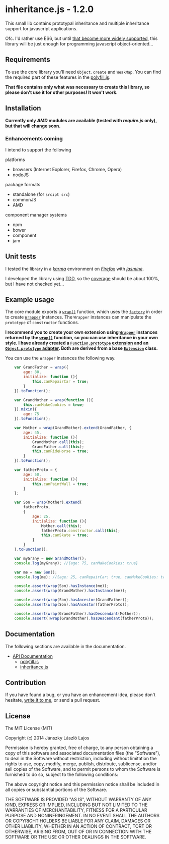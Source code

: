 # inheritance.js - 1.2.0

This small lib contains prototypal inheritance and multiple inheritance support for javascript applications.

Ofc. I'd rather use ES6, but until [that become more widely supported](http://kangax.github.io/es5-compat-table/es6/), this library will be just enough for programming javascript object-oriented...

## Requirements

To use the core library you'll need `Object.create` and `WeakMap`.
You can find the required part of these features in the [polyfill.js](docs/polyfill/index.md).

**That file contains only what was necessary to create this library, so please don't use it for other purposes! It won't work.**

## Installation

**Currently only *AMD* modules are available (tested with *require.js* only), but that will change soon.**

### Enhancements coming

I intend to support the following

platforms

 - browsers (Internet Explorer, Firefox, Chrome, Opera)
 - nodeJS

package formats

 - standalone (for `srcipt src`)
 - commonJS
 - AMD

component manager systems

 - npm
 - bower
 - component
 - jam

## Unit tests

I tested the library in a [*karma*](https://github.com/karma-runner) environment on [*Firefox*](http://www.mozilla.org/en-US/firefox/new/) with [*jasmine*](https://github.com/pivotal/jasmine).

I developed the library using [TDD](http://en.wikipedia.org/wiki/Test-driven_development), so the [coverage](http://en.wikipedia.org/wiki/Code_coverage) should be about 100%, but I have not checked yet...

## Example usage

The core module exports a [`wrap()`](docs/inheritance/index.md#wrap) function,
which uses the [`factory`](docs/inheritance/index.md#factory) in order to create [`Wrapper`](docs/inheritance/index.md#Wrapper) instances.
The `Wrapper` instances can manipulate the `prototype` of `constructor` functions.

**I recommend you to create your own extension using [`Wrapper`](docs/inheritance/Wrapper.md) instances returned by the [`wrap()`](docs/inheritance/wrap.md) function, so you can use inheritance in your own style.
I have already created a [`Function.prototype` extension](https://github.com/inf3rno/inheritancejs-function) and an [`Object.prototype` adapter](https://github.com/inf3rno/inheritancejs-object).
Both are derived from a base [`Extension`](https://github.com/inf3rno/inheritancejs-extension) class.**

You can use the `Wrapper` instances the following way.

```js
    var GrandFather = wrap({
        age: 80,
        initialize: function (){
            this.canRepairCar = true;
        }
    }).toFunction();

    var GrandMother = wrap(function (){
        this.canMakeCookies = true;
    }).mixin({
        age: 75
    }).toFunction();

    var Mother = wrap(GrandMother).extend(GrandFather, {
        age: 45,
        initialize: function (){
            GrandMother.call(this);
            GrandFather.call(this);
            this.canRideHorse = true;
        }
    }).toFunction();

    var fatherProto = {
        age: 50,
        initialize: function (){
            this.canPaintWall = true;
        }
    };

    var Son = wrap(Mother).extend(
        fatherProto,
        {
            age: 25,
            initialize: function (){
                Mother.call(this);
                fatherProto.constructor.call(this);
                this.canSkate = true;
            }
        }
    ).toFunction();

    var myGrany = new GrandMother();
    console.log(myGrany); //{age: 75, canMakeCookies: true}

    var me = new Son();
    console.log(me); //{age: 25, canRepairCar: true, canMakeCookies: true, canRideHorse: true, canPaintWall: true}

    console.assert(wrap(Son).hasInstance(me));
    console.assert(wrap(GrandMother).hasInstance(me));

    console.assert(wrap(Son).hasAncestor(GrandFather));
    console.assert(wrap(Son).hasAncestor(fatherProto));

    console.assert(wrap(GrandFather).hasDescendant(Mother));
    console.assert(!wrap(GrandMother).hasDescendant(fatherProto));
```

## Documentation

The following sections are available in the documentation.

 - [API Documentation](docs/index.md)
    - [polyfill.js](docs/polyfill/index.md)
    - [inheritance.js](docs/inheritance/index.md)

## Contribution

If you have found a bug, or you have an enhancement idea, please don't hesitate, [write it to me](https://github.com/inf3rno/inheritancejs/issues), or send a pull request.

## License

The MIT License (MIT)

Copyright (c) 2014 Jánszky László Lajos

Permission is hereby granted, free of charge, to any person obtaining a copy
of this software and associated documentation files (the "Software"), to deal
in the Software without restriction, including without limitation the rights
to use, copy, modify, merge, publish, distribute, sublicense, and/or sell
copies of the Software, and to permit persons to whom the Software is
furnished to do so, subject to the following conditions:

The above copyright notice and this permission notice shall be included in all
copies or substantial portions of the Software.

THE SOFTWARE IS PROVIDED "AS IS", WITHOUT WARRANTY OF ANY KIND, EXPRESS OR
IMPLIED, INCLUDING BUT NOT LIMITED TO THE WARRANTIES OF MERCHANTABILITY,
FITNESS FOR A PARTICULAR PURPOSE AND NONINFRINGEMENT. IN NO EVENT SHALL THE
AUTHORS OR COPYRIGHT HOLDERS BE LIABLE FOR ANY CLAIM, DAMAGES OR OTHER
LIABILITY, WHETHER IN AN ACTION OF CONTRACT, TORT OR OTHERWISE, ARISING FROM,
OUT OF OR IN CONNECTION WITH THE SOFTWARE OR THE USE OR OTHER DEALINGS IN THE
SOFTWARE.